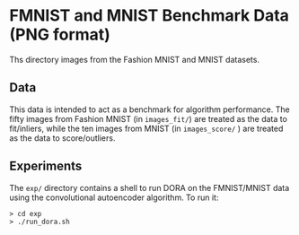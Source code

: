 FMNIST and MNIST Benchmark Data (PNG format)
============================================

Ths directory images from the Fashion MNIST and MNIST datasets.

Data
----

This data is intended to act as a benchmark for algorithm performance.
The fifty images from Fashion MNIST (in `images_fit/`) are treated as the data 
to fit/inliers, while the ten images from MNIST (in `images_score/` ) are 
treated as the data to score/outliers.

Experiments
-----------

The `exp/` directory contains a shell to run DORA on the FMNIST/MNIST data using
the convolutional autoencoder algorithm. To run it:

```Console
> cd exp
> ./run_dora.sh
```